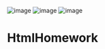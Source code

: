 ![image](https://user-images.githubusercontent.com/40003490/151028403-a6b74242-cd28-43df-b9a4-b89a4d75b6e0.png)
![image](https://user-images.githubusercontent.com/40003490/151028667-2c465ccf-370c-4217-bae9-236614bf1047.png)
![image](https://user-images.githubusercontent.com/40003490/151028830-b6990664-51dc-4a62-9c4d-066bafa40fee.png)

# HtmlHomework
